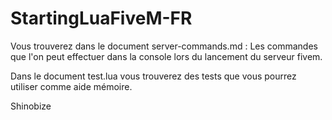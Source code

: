 ﻿# StartingLuaFiveM-FR
Vous trouverez dans le document server-commands.md : Les commandes que l'on peut effectuer dans la console lors du lancement du serveur 
fivem.

Dans le document test.lua vous trouverez des tests que vous pourrez utiliser comme aide mémoire.

Shinobize
